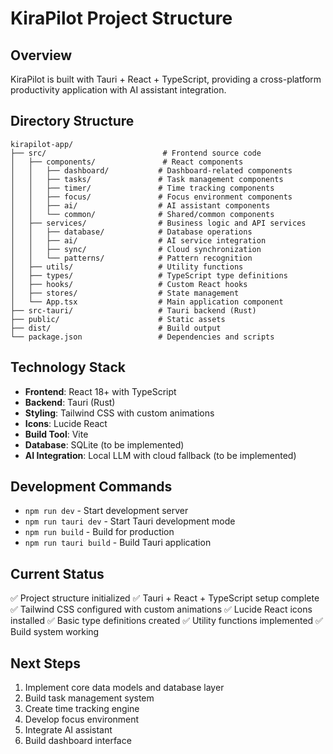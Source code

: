 # KiraPilot Project Structure

## Overview

KiraPilot is built with Tauri + React + TypeScript, providing a cross-platform productivity application with AI assistant integration.

## Directory Structure

```
kirapilot-app/
├── src/                          # Frontend source code
│   ├── components/               # React components
│   │   ├── dashboard/           # Dashboard-related components
│   │   ├── tasks/               # Task management components
│   │   ├── timer/               # Time tracking components
│   │   ├── focus/               # Focus environment components
│   │   ├── ai/                  # AI assistant components
│   │   └── common/              # Shared/common components
│   ├── services/                # Business logic and API services
│   │   ├── database/            # Database operations
│   │   ├── ai/                  # AI service integration
│   │   ├── sync/                # Cloud synchronization
│   │   └── patterns/            # Pattern recognition
│   ├── utils/                   # Utility functions
│   ├── types/                   # TypeScript type definitions
│   ├── hooks/                   # Custom React hooks
│   ├── stores/                  # State management
│   └── App.tsx                  # Main application component
├── src-tauri/                   # Tauri backend (Rust)
├── public/                      # Static assets
├── dist/                        # Build output
└── package.json                 # Dependencies and scripts
```

## Technology Stack

- **Frontend**: React 18+ with TypeScript
- **Backend**: Tauri (Rust)
- **Styling**: Tailwind CSS with custom animations
- **Icons**: Lucide React
- **Build Tool**: Vite
- **Database**: SQLite (to be implemented)
- **AI Integration**: Local LLM with cloud fallback (to be implemented)

## Development Commands

- `npm run dev` - Start development server
- `npm run tauri dev` - Start Tauri development mode
- `npm run build` - Build for production
- `npm run tauri build` - Build Tauri application

## Current Status

✅ Project structure initialized
✅ Tauri + React + TypeScript setup complete
✅ Tailwind CSS configured with custom animations
✅ Lucide React icons installed
✅ Basic type definitions created
✅ Utility functions implemented
✅ Build system working

## Next Steps

1. Implement core data models and database layer
2. Build task management system
3. Create time tracking engine
4. Develop focus environment
5. Integrate AI assistant
6. Build dashboard interface
